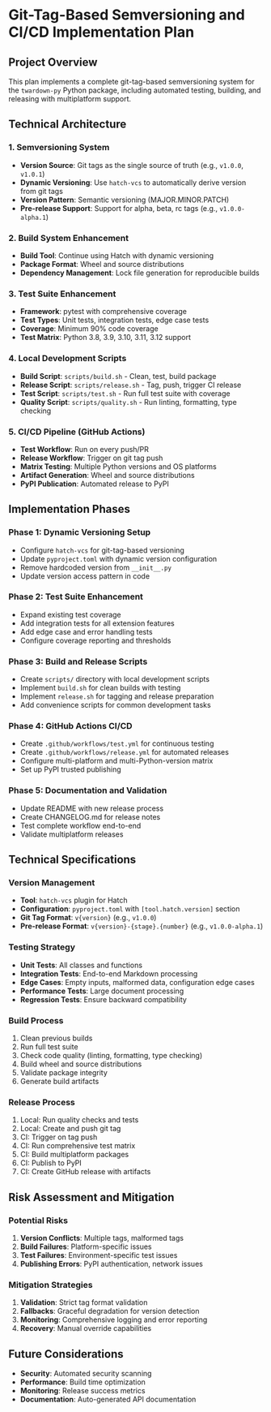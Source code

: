 # Git-Tag-Based Semversioning and CI/CD Implementation Plan

## Project Overview
This plan implements a complete git-tag-based semversioning system for the `twardown-py` Python package, including automated testing, building, and releasing with multiplatform support.

## Technical Architecture

### 1. Semversioning System
- **Version Source**: Git tags as the single source of truth (e.g., `v1.0.0`, `v1.0.1`)
- **Dynamic Versioning**: Use `hatch-vcs` to automatically derive version from git tags
- **Version Pattern**: Semantic versioning (MAJOR.MINOR.PATCH)
- **Pre-release Support**: Support for alpha, beta, rc tags (e.g., `v1.0.0-alpha.1`)

### 2. Build System Enhancement
- **Build Tool**: Continue using Hatch with dynamic versioning
- **Package Format**: Wheel and source distributions
- **Dependency Management**: Lock file generation for reproducible builds

### 3. Test Suite Enhancement
- **Framework**: pytest with comprehensive coverage
- **Test Types**: Unit tests, integration tests, edge case tests
- **Coverage**: Minimum 90% code coverage
- **Test Matrix**: Python 3.8, 3.9, 3.10, 3.11, 3.12 support

### 4. Local Development Scripts
- **Build Script**: `scripts/build.sh` - Clean, test, build package
- **Release Script**: `scripts/release.sh` - Tag, push, trigger CI release
- **Test Script**: `scripts/test.sh` - Run full test suite with coverage
- **Quality Script**: `scripts/quality.sh` - Run linting, formatting, type checking

### 5. CI/CD Pipeline (GitHub Actions)
- **Test Workflow**: Run on every push/PR
- **Release Workflow**: Trigger on git tag push
- **Matrix Testing**: Multiple Python versions and OS platforms
- **Artifact Generation**: Wheel and source distributions
- **PyPI Publication**: Automated release to PyPI

## Implementation Phases

### Phase 1: Dynamic Versioning Setup
- Configure `hatch-vcs` for git-tag-based versioning
- Update `pyproject.toml` with dynamic version configuration
- Remove hardcoded version from `__init__.py`
- Update version access pattern in code

### Phase 2: Test Suite Enhancement
- Expand existing test coverage
- Add integration tests for all extension features
- Add edge case and error handling tests
- Configure coverage reporting and thresholds

### Phase 3: Build and Release Scripts
- Create `scripts/` directory with local development scripts
- Implement `build.sh` for clean builds with testing
- Implement `release.sh` for tagging and release preparation
- Add convenience scripts for common development tasks

### Phase 4: GitHub Actions CI/CD
- Create `.github/workflows/test.yml` for continuous testing
- Create `.github/workflows/release.yml` for automated releases
- Configure multi-platform and multi-Python-version matrix
- Set up PyPI trusted publishing

### Phase 5: Documentation and Validation
- Update README with new release process
- Create CHANGELOG.md for release notes
- Test complete workflow end-to-end
- Validate multiplatform releases

## Technical Specifications

### Version Management
- **Tool**: `hatch-vcs` plugin for Hatch
- **Configuration**: `pyproject.toml` with `[tool.hatch.version]` section
- **Git Tag Format**: `v{version}` (e.g., `v1.0.0`)
- **Pre-release Format**: `v{version}-{stage}.{number}` (e.g., `v1.0.0-alpha.1`)

### Testing Strategy
- **Unit Tests**: All classes and functions
- **Integration Tests**: End-to-end Markdown processing
- **Edge Cases**: Empty inputs, malformed data, configuration edge cases
- **Performance Tests**: Large document processing
- **Regression Tests**: Ensure backward compatibility

### Build Process
1. Clean previous builds
2. Run full test suite
3. Check code quality (linting, formatting, type checking)
4. Build wheel and source distributions
5. Validate package integrity
6. Generate build artifacts

### Release Process
1. Local: Run quality checks and tests
2. Local: Create and push git tag
3. CI: Trigger on tag push
4. CI: Run comprehensive test matrix
5. CI: Build multiplatform packages
6. CI: Publish to PyPI
7. CI: Create GitHub release with artifacts

## Risk Assessment and Mitigation

### Potential Risks
1. **Version Conflicts**: Multiple tags, malformed tags
2. **Build Failures**: Platform-specific issues
3. **Test Failures**: Environment-specific test issues
4. **Publishing Errors**: PyPI authentication, network issues

### Mitigation Strategies
1. **Validation**: Strict tag format validation
2. **Fallbacks**: Graceful degradation for version detection
3. **Monitoring**: Comprehensive logging and error reporting
4. **Recovery**: Manual override capabilities

## Future Considerations
- **Security**: Automated security scanning
- **Performance**: Build time optimization
- **Monitoring**: Release success metrics
- **Documentation**: Auto-generated API documentation